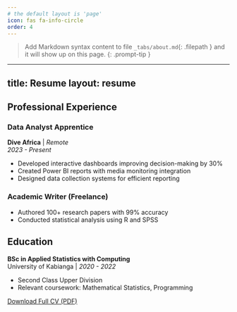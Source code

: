 ```yaml
---
# the default layout is 'page'
icon: fas fa-info-circle
order: 4
---
```


> Add Markdown syntax content to file `_tabs/about.md`{: .filepath } and it will show up on this page.
{: .prompt-tip }
---
title: Resume
layout: resume
---

## Professional Experience

### Data Analyst Apprentice  
**Dive Africa** | *Remote*  
*2023 - Present*  
- Developed interactive dashboards improving decision-making by 30%  
- Created Power BI reports with media monitoring integration  
- Designed data collection systems for efficient reporting  

### Academic Writer (Freelance)  
- Authored 100+ research papers with 99% accuracy  
- Conducted statistical analysis using R and SPSS  

## Education

**BSc in Applied Statistics with Computing**  
University of Kabianga | *2020 - 2022*  
- Second Class Upper Division  
- Relevant coursework: Mathematical Statistics, Programming  

[Download Full CV (PDF)](/assets/Reagan_Odhiambo_cv.pdf)
